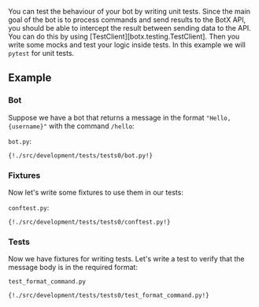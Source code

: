 You can test the behaviour of your bot by writing unit tests. Since the main goal of the bot is to process commands and send 
results to the BotX API, you should be able to intercept the result between sending data to the API. You can do this by using [TestClient][botx.testing.TestClient]. 
Then you write some mocks and test your logic inside tests. In this example we will `pytest` for unit tests.

## Example

### Bot

Suppose we have a bot that returns a message in the format `"Hello, {username}"` with the command `/hello`:

`bot.py`:
```python3
{!./src/development/tests/tests0/bot.py!}
```

### Fixtures

Now let's write some fixtures to use them in our tests:

`conftest.py`: 
```python3
{!./src/development/tests/tests0/conftest.py!}
```

### Tests

Now we have fixtures for writing tests. Let's write a test to verify that the message body is in the required format:

`test_format_command.py`
```python3
{!./src/development/tests/tests0/test_format_command.py!}
```